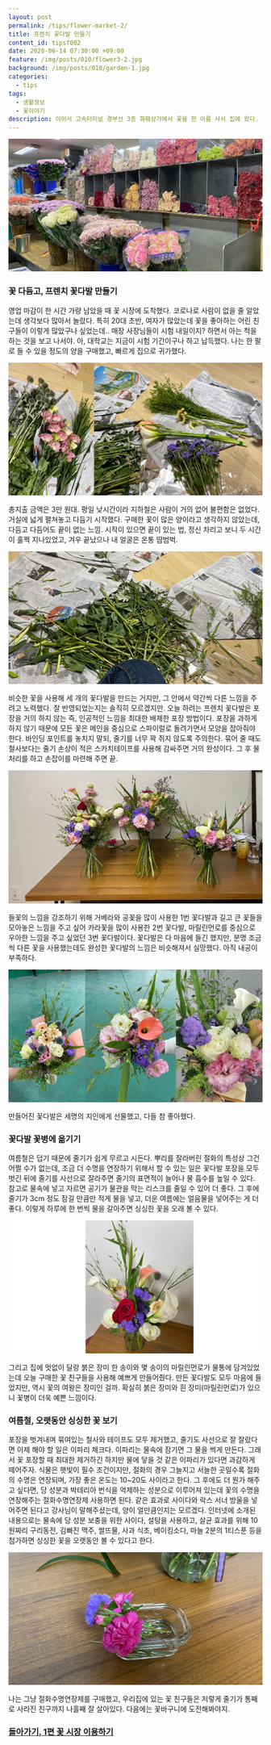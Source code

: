 ```yaml
---
layout: post
permalink: /tips/flower-market-2/
title: 프렌치 꽃다발 만들기
content_id: tipsf002
date: 2020-06-14 07:30:00 +09:00
feature: /img/posts/010/flower3-2.jpg
background: /img/posts/010/garden-1.jpg
categories:
  - tips
tags:
  - 생활정보
  - 꽃이야기
description: 이어서 고속터미널 경부선 3층 화훼상가에서 꽃을 한 아름 사서 집에 왔다. 프렌치 꽃다발은 무심한 듯 러프하게 묶은 느낌, 인위적인 포장을 최소화 한 포장법이다.
---
```


![꽃시장](/img/posts/010/flower-4.jpg)

### 꽃 다듬고, 프렌치 꽃다발 만들기

영업 마감이 한 시간 가량 남았을 때 꽃 시장에 도착했다. 코로나로 사람이 없을 줄 알았는데 생각보다 많아서 놀랐다. 특히 20대 초반, 여자가 많았는데 꽃을 좋아하는 어린 친구들이 이렇게 많았구나 싶었는데.. 매장 사장님들이 시험 내일이지? 하면서 아는 척을 하는 것을 보고 나서야. 아, 대학교는 지금이 시험 기간이구나 하고 납득했다. 나는 한 팔로 들 수 있을 정도의 양을 구매했고, 빠르게 집으로 귀가했다. 

![꽃다듬기](/img/posts/010/flower-put.jpg)

총지출 금액은 3만 원대. 평일 낮시간이라 지하철은 사람이 거의 없어 불편함은 없었다. 거실에 넓게 펼쳐놓고 다듬기 시작했다. 구매한 꽃이 많은 양이라고 생각하지 않았는데, 다듬고 다듬어도 끝이 없는 느낌. 시작이 있으면 끝이 있는 법, 정신 차리고 보니 두 시간이 훌쩍 지나있었고, 겨우 끝났으나 내 얼굴은 온통 땀범벅.

![꽃다듬기](/img/posts/010/leaf.jpg)

비슷한 꽃을 사용해 세 개의 꽃다발을 만드는 거지만, 그 안에서 약간씩 다른 느낌을 주려고 노력했다. 잘 반영되었는지는 솔직히 모르겠지만. 오늘 하려는 프렌치 꽃다발은 포장을 거의 하지 않는 즉, 인공적인 느낌을 최대한 배제한 포장 방법이다. 포장을 과하게 하지 않기 때문에 모든 꽃은 메인을 중심으로 스파이럴로 돌려가면서 모양을 잡아줘야 한다. 바인딩 포인트를 놓치지 말되, 줄기를 너무 꽉 쥐지 않도록 주의한다. 묶어 줄 때도 철사보다는 줄기 손상이 적은 스카치테이프를 사용해 감싸주면 거의 완성이다. 그 후 물 처리를 하고 손잡이를 마련해 주면 끝. 

![완성](/img/posts/010/done-flower.jpg)

들꽃의 느낌을 강조하기 위해 거베라와 공꽃을 많이 사용한 1번 꽃다발과 길고 큰 꽃들을 모아놓은 느낌을 주고 싶어 카라꽃을 많이 사용한 2번 꽃다발, 마릴린먼로를 중심으로 우아한 느낌을 주고 싶었던 3번 꽃다발이다. 꽃다발은 다 마음에 들긴 했지만, 분명 조금씩 다른 꽃을 사용했는데도 완성한 꽃다발의 느낌은 비슷해져서 실망했다. 아직 내공이 부족하다. 

![인증샷](/img/posts/010/flower3.jpg)

만들어진 꽃다발은 세명의 지인에게 선물했고, 다들 참 좋아했다. 

### 꽃다발 꽃병에 옮기기

여름철은 덥기 때문에 줄기가 쉽게 무르고 시든다. 뿌리를 잘라버린 절화의 특성상 그건 어쩔 수가 없는데, 조금 더 수명을 연장하기 위해서 할 수 있는 일은 꽃다발 포장을 모두 벗긴 뒤에 줄기를 사선으로 잘라주면 줄기의 표면적이 늘어나 물 흡수를 높일 수 있다. 참고로 물속에 넣고 자르면 공기가 물관을 막는 리스크를 줄일 수 있어 더 좋다. 그 후에 줄기가 3cm 정도 잠길 만큼만 적게 물을 넣고, 더운 여름에는 얼음물을 넣어주는 게 더 좋다. 이렇게 하루에 한 번씩 물을 갈아주면 싱싱한 꽃을 오래 볼 수 있다.

![꽃병](/img/posts/010/flower-last.jpg)

그리고 집에 멋없이 달랑 붉은 장미 한 송이와 몇 송이의 마릴린먼로가 물통에 담겨있었는데 오늘 구매한 꽃 친구들을 사용해 예쁘게 만들어줬다. 만든 꽃다발도 모두 마음에 들었지만, 역시 꽃의 여왕은 장미인 걸까. 확실히 붉은 장미와 흰 장미(마릴린먼로)가 있으니 꽃병이 더욱 예쁜 느낌이다. 

### 여름철, 오랫동안 싱싱한 꽃 보기

포장을 벗겨내며 묶여있는 철사와 테이프도 모두 제거했고, 줄기도 사선으로 잘 잘랐다면 이제 해야 할 일은 이파리 체크다. 이파리는 물속에 잠기면 그 물을 썩게 만든다. 그래서 꽃 포장할 때 최대한 제거하긴 하지만 물에 닿을 것 같은 이파리가 있다면 과감하게 떼어주자. 식물은 햇빛이 필수 조건이지만, 절화의 경우 그늘지고 서늘한 곳일수록 절화의 수명은 연장되며, 가장 좋은 온도는 10~20도 사이라고 한다. 그 후에도 더 뭔가 해주고 싶다면, 당 성분과 박테리아 번식을 억제하는 성분으로 이루어져 있는데 꽃의 수명을 연장해주는 절화수명연장제 사용하면 된다. 같은 효과로 사이다와 락스 서너 방울을 넣어주면 된다고 강사님이 말해주셨는데, 양이 얼만큼인지는 모르겠다. 인터넷에 소개된 내용으로는 물속에 당 성분 보충을 위한 사이다, 설탕을 사용하고, 살균 효과를 위해 10원짜리 구리동전, 김빠진 맥주, 쌀뜨물, 사과 식초, 베이킹소다, 마늘 2분의 1티스푼 등을 첨가하면 싱싱한 꽃을 오랫동안 볼 수 있다고 한다. 

![꽃](/img/posts/010/last.jpg)

나는 그냥 절화수명연장제를 구매했고, 우리집에 있는 꽃 친구들은 저렇게 줄기가 통째로 사라진 친구까지 나흘째 잘 살아있다. 다음에는 꽃바구니에 도전해봐야지.

### [돌아가기, 1편 꽃 시장 이용하기](https://thisisthereason.com/tips/flower-market-1/)

